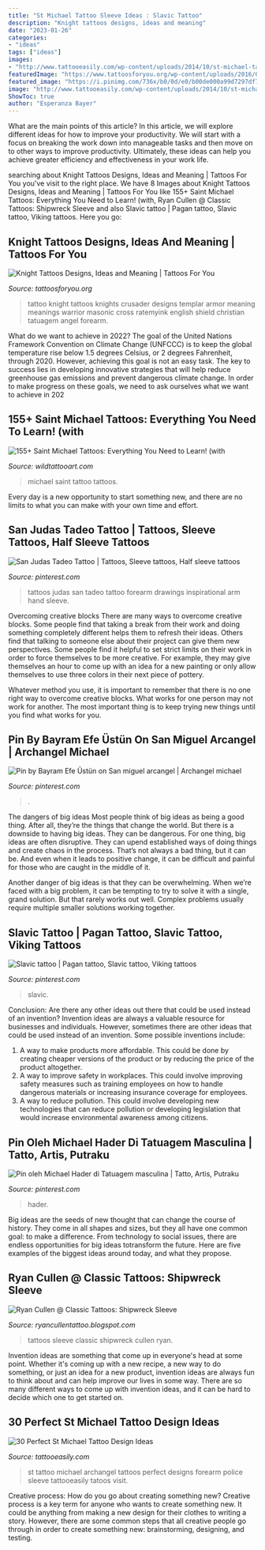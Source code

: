 ```yaml
---
title: "St Michael Tattoo Sleeve Ideas : Slavic Tattoo"
description: "Knight tattoos designs, ideas and meaning"
date: "2023-01-26"
categories:
- "ideas"
tags: ["ideas"]
images:
- "http://www.tattooeasily.com/wp-content/uploads/2014/10/st-michael-tattoos-1.jpg"
featuredImage: "https://www.tattoosforyou.org/wp-content/uploads/2016/03/Knight-Tattoo-Images.jpg"
featured_image: "https://i.pinimg.com/736x/b0/0d/e0/b00de000a99d7297df71e64eef0a48fa.jpg"
image: "http://www.tattooeasily.com/wp-content/uploads/2014/10/st-michael-tattoos-1.jpg"
ShowToc: true
author: "Esperanza Bayer"
---
```



What are the main points of this article?
In this article, we will explore different ideas for how to improve your productivity. We will start with a focus on breaking the work down into manageable tasks and then move on to other ways to improve productivity. Ultimately, these ideas can help you achieve greater efficiency and effectiveness in your work life.

	

		
searching about Knight Tattoos Designs, Ideas and Meaning | Tattoos For You you've visit to the right place. We have 8 Images about Knight Tattoos Designs, Ideas and Meaning | Tattoos For You like 155+ Saint Michael Tattoos: Everything You Need to Learn! (with, Ryan Cullen @ Classic Tattoos: Shipwreck Sleeve and also Slavic tattoo | Pagan tattoo, Slavic tattoo, Viking tattoos. Here you go:
		
    
## Knight Tattoos Designs, Ideas And Meaning | Tattoos For You

<img loading=lazy src="https://www.tattoosforyou.org/wp-content/uploads/2016/03/Knight-Tattoo-Images.jpg" onerror="this.onerror=null;this.src='https://tse4.mm.bing.net/th?id=OIP.spLq2SnAVA-EHc2jxsM52AHaMT&amp;pid=15.1';" alt="Knight Tattoos Designs, Ideas and Meaning | Tattoos For You">

_Source: tattoosforyou.org_

>tattoo knight tattoos knights crusader designs templar armor meaning meanings warrior masonic cross ratemyink english shield christian tatuagem angel forearm. 

	

What do we want to achieve in 2022?
The goal of the United Nations Framework Convention on Climate Change (UNFCCC) is to keep the global temperature rise below 1.5 degrees Celsius, or 2 degrees Fahrenheit, through 2020. However, achieving this goal is not an easy task. The key to success lies in developing innovative strategies that will help reduce greenhouse gas emissions and prevent dangerous climate change. In order to make progress on these goals, we need to ask ourselves what we want to achieve in 202
    
## 155+ Saint Michael Tattoos: Everything You Need To Learn! (with

<img loading=lazy src="https://www.wildtattooart.com/wp-content/uploads/2018/10/Saint-Michael-Tattoos-25101870.jpg" onerror="this.onerror=null;this.src='https://tse2.mm.bing.net/th?id=OIP.qU-BFyDXEU4nSyx2Wa3hfwHaIt&amp;pid=15.1';" alt="155+ Saint Michael Tattoos: Everything You Need to Learn! (with">

_Source: wildtattooart.com_

>michael saint tattoo tattoos. 

	

Every day is a new opportunity to start something new, and there are no limits to what you can make with your own time and effort.

    
## San Judas Tadeo Tattoo | Tattoos, Sleeve Tattoos, Half Sleeve Tattoos

<img loading=lazy src="https://i.pinimg.com/736x/56/76/13/567613a5de680f4d8d72c67e3b0319a5.jpg" onerror="this.onerror=null;this.src='https://tse1.mm.bing.net/th?id=OIP.hDCB7LiL_7lwQRYRt4AJpwHaNK&amp;pid=15.1';" alt="San Judas Tadeo Tattoo | Tattoos, Sleeve tattoos, Half sleeve tattoos">

_Source: pinterest.com_

>tattoos judas san tadeo tattoo forearm drawings inspirational arm hand sleeve. 

	

Overcoming creative blocks
There are many ways to overcome creative blocks. Some people find that taking a break from their work and doing something completely different helps them to refresh their ideas. Others find that talking to someone else about their project can give them new perspectives.
Some people find it helpful to set strict limits on their work in order to force themselves to be more creative. For example, they may give themselves an hour to come up with an idea for a new painting or only allow themselves to use three colors in their next piece of pottery.

 Whatever method you use, it is important to remember that there is no one right way to overcome creative blocks. What works for one person may not work for another. The most important thing is to keep trying new things until you find what works for you.

    
## Pin By Bayram Efe Üstün On San Miguel Arcangel | Archangel Michael

<img loading=lazy src="https://i.pinimg.com/736x/b0/0d/e0/b00de000a99d7297df71e64eef0a48fa.jpg" onerror="this.onerror=null;this.src='https://tse3.mm.bing.net/th?id=OIP.TScMUfZQYvowvRWqi-DmegHaKs&amp;pid=15.1';" alt="Pin by Bayram Efe Üstün on San miguel arcangel | Archangel michael">

_Source: pinterest.com_

>. 

	

The dangers of big ideas
Most people think of big ideas as being a good thing. After all, they’re the things that change the world. But there is a downside to having big ideas. They can be dangerous.
For one thing, big ideas are often disruptive. They can upend established ways of doing things and create chaos in the process. That’s not always a bad thing, but it can be. And even when it leads to positive change, it can be difficult and painful for those who are caught in the middle of it.

Another danger of big ideas is that they can be overwhelming. When we’re faced with a big problem, it can be tempting to try to solve it with a single, grand solution. But that rarely works out well. Complex problems usually require multiple smaller solutions working together.

    
## Slavic Tattoo | Pagan Tattoo, Slavic Tattoo, Viking Tattoos

<img loading=lazy src="https://i.pinimg.com/736x/db/1e/34/db1e3423f77bb89d8f267e7fb3af37bb.jpg" onerror="this.onerror=null;this.src='https://tse1.mm.bing.net/th?id=OIP.nz4G7fUEVQExriOwV1s3-gHaHS&amp;pid=15.1';" alt="Slavic tattoo | Pagan tattoo, Slavic tattoo, Viking tattoos">

_Source: pinterest.com_

>slavic. 

	

Conclusion: Are there any other ideas out there that could be used instead of an invention?
Invention ideas are always a valuable resource for businesses and individuals. However, sometimes there are other ideas that could be used instead of an invention. Some possible inventions include:
1. A way to make products more affordable. This could be done by creating cheaper versions of the product or by reducing the price of the product altogether.
2. A way to improve safety in workplaces. This could involve improving safety measures such as training employees on how to handle dangerous materials or increasing insurance coverage for employees.
3. A way to reduce pollution. This could involve developing new technologies that can reduce pollution or developing legislation that would increase environmental awareness among citizens.

    
## Pin Oleh Michael Hader Di Tatuagem Masculina | Tatto, Artis, Putraku

<img loading=lazy src="https://i.pinimg.com/736x/b0/08/82/b00882e749245acfe741c011affc2ac3.jpg" onerror="this.onerror=null;this.src='https://tse1.mm.bing.net/th?id=OIP.QLfBAuZAIZv69_y_uHCjowHaJA&amp;pid=15.1';" alt="Pin oleh Michael Hader di Tatuagem masculina | Tatto, Artis, Putraku">

_Source: pinterest.com_

>hader. 

	

Big ideas are the seeds of new thought that can change the course of history. They come in all shapes and sizes, but they all have one common goal: to make a difference. From technology to social issues, there are endless opportunities for big ideas totransform the future. Here are five examples of the biggest ideas around today, and what they propose.

    
## Ryan Cullen @ Classic Tattoos: Shipwreck Sleeve

<img loading=lazy src="https://3.bp.blogspot.com/-Usb7_naNI4Y/UAAtx7p5N_I/AAAAAAAAAUI/bwH6IkBgGPE/s1600/shipwreck3.jpg" onerror="this.onerror=null;this.src='https://tse2.mm.bing.net/th?id=OIP.FxEuomyJ1faGoxv0HnA1fwHaLG&amp;pid=15.1';" alt="Ryan Cullen @ Classic Tattoos: Shipwreck Sleeve">

_Source: ryancullentattoo.blogspot.com_

>tattoos sleeve classic shipwreck cullen ryan. 

	

Invention ideas are something that come up in everyone's head at some point. Whether it's coming up with a new recipe, a new way to do something, or just an idea for a new product, invention ideas are always fun to think about and can help improve our lives in some way. There are so many different ways to come up with invention ideas, and it can be hard to decide which one to get started on.

    
## 30 Perfect St Michael Tattoo Design Ideas

<img loading=lazy src="http://www.tattooeasily.com/wp-content/uploads/2014/10/st-michael-tattoos-1.jpg" onerror="this.onerror=null;this.src='https://tse4.mm.bing.net/th?id=OIP.5NlUvJWJWxftbecxKUoiDwHaKe&amp;pid=15.1';" alt="30 Perfect St Michael Tattoo Design Ideas">

_Source: tattooeasily.com_

>st tattoo michael archangel tattoos perfect designs forearm police sleeve tattooeasily tatoos visit. 

	

Creative process: How do you go about creating something new?
Creative process is a key term for anyone who wants to create something new. It could be anything from making a new design for their clothes to writing a story. However, there are some common steps that all creative people go through in order to create something new: brainstorming, designing, and testing.

